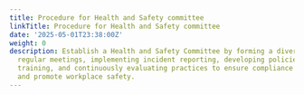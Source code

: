 ```yaml
---
title: Procedure for Health and Safety committee
linkTitle: Procedure for Health and Safety committee
date: '2025-05-01T23:38:00Z'
weight: 0
description: Establish a Health and Safety Committee by forming a diverse group, planning
  regular meetings, implementing incident reporting, developing policies, providing
  training, and continuously evaluating practices to ensure compliance with ISO 20121
  and promote workplace safety.
---
```



<!-- Unsupported block type: table_of_contents -->

<!-- Unsupported block type: unsupported -->

